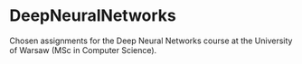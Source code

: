 # DeepNeuralNetworks
Chosen assignments for the Deep Neural Networks course at the University of Warsaw (MSc in Computer Science). 
